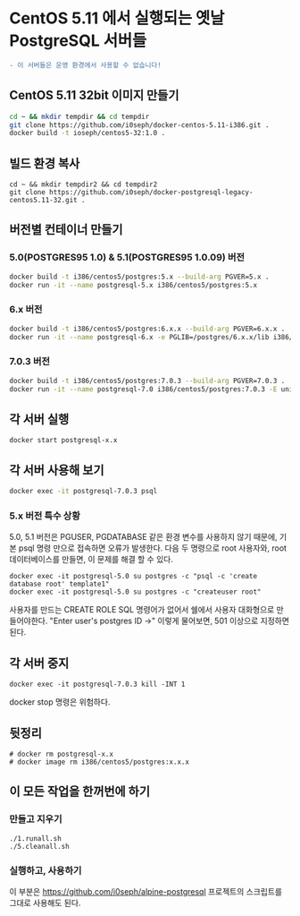 # CentOS 5.11 에서 실행되는 옛날 PostgreSQL 서버들

```diff
- 이 서버들은 운영 환경에서 사용할 수 없습니다!
```

## CentOS 5.11 32bit 이미지 만들기
```bash
cd ~ && mkdir tempdir && cd tempdir
git clone https://github.com/i0seph/docker-centos-5.11-i386.git .
docker build -t ioseph/centos5-32:1.0 .
```

## 빌드 환경 복사
```
cd ~ && mkdir tempdir2 && cd tempdir2
git clone https://github.com/i0seph/docker-postgresql-legacy-centos5.11-32.git .
```

## 버전별 컨테이너 만들기

### 5.0(POSTGRES95 1.0) & 5.1(POSTGRES95 1.0.09) 버전
```bash
docker build -t i386/centos5/postgres:5.x --build-arg PGVER=5.x .
docker run -it --name postgresql-5.x i386/centos5/postgres:5.x
```

### 6.x 버전
```bash
docker build -t i386/centos5/postgres:6.x.x --build-arg PGVER=6.x.x .
docker run -it --name postgresql-6.x -e PGLIB=/postgres/6.x.x/lib i386/centos5/postgres:6.x.x
```

### 7.0.3 버전
```bash
docker build -t i386/centos5/postgres:7.0.3 --build-arg PGVER=7.0.3 .
docker run -it --name postgresql-7.0 i386/centos5/postgres:7.0.3 -E unicode
```

## 각 서버 실행
```
docker start postgresql-x.x
```

## 각 서버 사용해 보기
```bash
docker exec -it postgresql-7.0.3 psql
```

### 5.x 버전 특수 상황
5.0, 5.1 버전은 PGUSER, PGDATABASE 같은 환경 변수를 사용하지 않기 때문에, 기본 psql 명령 만으로 접속하면 오류가 발생한다.
다음 두 명령으로 root 사용자와, root 데이터베이스를 만들면, 이 문제를 해결 할 수 있다.

```
docker exec -it postgresql-5.0 su postgres -c "psql -c 'create database root' template1"
docker exec -it postgresql-5.0 su postgres -c "createuser root"
```

사용자를 만드는 CREATE ROLE SQL 명령어가 없어서 쉘에서 사용자 대화형으로 만들어야한다. "Enter user's postgres ID ->" 이렇게 물어보면, 501 이상으로 지정하면 된다.

## 각 서버 중지
```
docker exec -it postgresql-7.0.3 kill -INT 1
```

docker stop 명령은 위험하다.

## 뒷정리
```
# docker rm postgresql-x.x
# docker image rm i386/centos5/postgres:x.x.x
```


## 이 모든 작업을 한꺼번에 하기

### 만들고 지우기
```
./1.runall.sh
./5.cleanall.sh
```

### 실행하고, 사용하기
이 부분은 https://github.com/i0seph/alpine-postgresql 프로젝트의 스크립트를 그대로 사용해도 된다.

